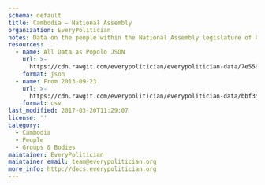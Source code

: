 ```yaml
---
schema: default
title: Cambodia — National Assembly
organization: EveryPolitician
notes: Data on the people within the National Assembly legislature of Cambodia.
resources:
  - name: All Data as Popolo JSON
    url: >-
      https://cdn.rawgit.com/everypolitician/everypolitician-data/7e55883e104deca61050e61198c728a74f48141f/data/Cambodia/National_Assembly/ep-popolo-v1.0.json
    format: json
  - name: From 2013-09-23
    url: >-
      https://cdn.rawgit.com/everypolitician/everypolitician-data/bbf350a9d1c79a76b4c6b5dc8f2059f7afec8e58/data/Cambodia/National_Assembly/term-5.csv
    format: csv
last_modified: 2017-03-20T11:29:07
license: ''
category:
  - Cambodia
  - People
  - Groups & Bodies
maintainer: EveryPolitician
maintainer_email: team@everypolitician.org
more_info: http://docs.everypolitician.org
---
```

